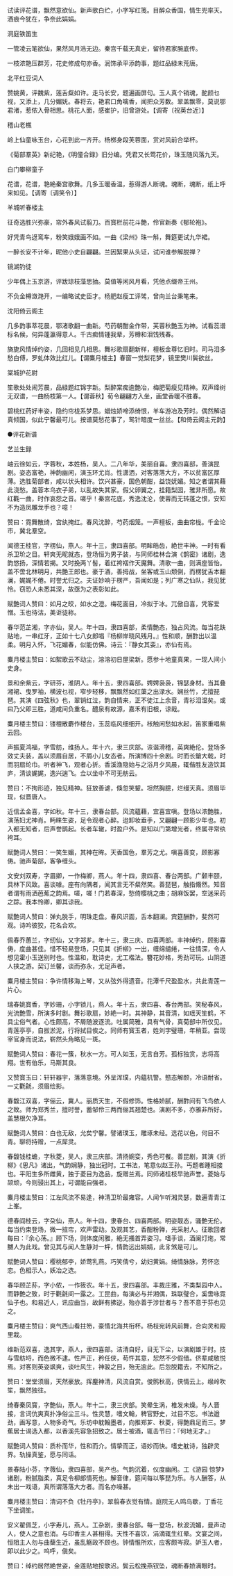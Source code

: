 <!-- { "loadSidebar": true } -->
试读评花谱，飘然意欲仙。新声歌白纻，小字写红笺。目醉众香国，情生兜率天。酒痕今犹在，争奈此娟娟。

洞庭铁笛生

一管凌云笔欲仙，果然风月浩无边。秦宫千载无真史，留待君家腕底传。

一枝浓艳压群芳，花史修成句亦香。润饰承平添韵事，题红品緑未荒唐。

北平红豆词人

赞姚黄，评魏紫，莲舌粲如许。走马长安，题遍画屏句。玉人真个销魂，酡颜乜视，又添上，几分媚妩。春将去，艳君口角噙香，闻把众芳数。翠盖飘零，莫说鄂君渚，惹侬入骨相思。桃花人面，感崔护，旧曾游处。【调寄〔祝英台近〕】

稽山老樵

岭上仙童咏玉台，心花到此一齐开。杨桞身段芙蓉面，赏对风前合举杯。

《菊部羣英》新纪艳，《明僮合録》旧分编。凭君又长莺花价，珠玉随风落九天。

白门攀柳童子

花谱，花谱，艳絶秦宫歌舞。几多玉暖香温，惹得游人断魂。魂断，魂断，纸上呼来如见。【调寄〔调笑令〕】

羊城听春楼主

征奇选胜兴弥豪，帘外春风试翦刀。百寳栏前花斗艶，伶官新奏《郁轮袍》。

好凭青鸟迓鸾车，粉笑娥娥画不如。一曲《梁州》珠一斛，舞筵更试九华裙。

一醉长安不计年，昵他小史自翩翩。兰因絮果从头证，试问谁参解脱禅？

镜湖钓徒

少年偶上玉京游，评跋琼枝藻思抽。莫值等闲风月看，凭他点缀帝王州。

不负金樽潋滟开，一编略试史臣才。杨肥赵瘦工评骘，曾向兰台秉笔来。

沈阳倚云阁主

几多韵事萃花晨，鄂渚歌翻一曲新。芍药朝酣金作带，芙蓉秋艶玉为神。试看蕊谱标名候，何异蓬瀛得意人。千古痴情锺我辈，芳樽和泪饯残春。

旖旎风情绰约姿，几回相见几相思。舞衫歌扇翻新样，檀板金尊忆旧时。司马泪多愁白傅，罗虬体效比红儿。【谓麋月楼主】春窗一觉梨花梦，镜里樊川鬓欲丝。

棠城护花尉

笙歌处处闹芳晨，品緑题红锦字新。梨醉棠痴逾艶冶，梅肥菊瘦见精神。双声绛树无双谱，一曲杨枝第一人。【谓蓉秋】荀令翩翩方入坐，画堂香暖不胜春。

碧桃红药好丰姿，隐约帘栊系梦思。蜡烛娇啼添绮恨，羊车游冶及芳时。偶然解语真倾国，似此宁馨最可儿。按谱莫愁花事了，鸳针暗度一丝丝。【和倚云阁主元韵】

●评花新谱

艺兰生録

岫云徐如云，字蓉秋，本姓杨，吴人。二八年华，美丽自喜。隶四喜部，善演昆剧。姿态富艳，神韵幽闲，演玉环尤肖。性潇洒，对客落落大方，不以贫富区厚薄。选胜菊部者，咸以状头相许。饮兴甚豪，国色朝酣，益饶妩媚。知之者谓其藉此浇愁。盖蓉本乌衣子弟，以乱故失其家。假父卵翼之，挂籍梨园，雅非所愿。故红氍一曲，时作哀怨之音。嗟乎！秦宫花底，秀逸沈沦，使蓉而无转蓬之恨，安知不为造凤雕龙手也？噫！

赞曰：霓舞散绮，宫纨掩红。春风沈醉，芍药烟笼。一声檀板，曲曲帘栊。千金论市，冀北羣空。

闻德王桂官，字楞仙，燕人。年十三，隶四喜部。明眸皓齿，絶世丰神。一时有看杀卫玠之目。轩爽无昵就态，登场恒为男子装，与同师桂林合演《鹊密》诸剧，逸韵悠扬，深情若揭。又时挽两丫髻，着红袴褶作天魔舞。清歌一曲，则满座皆怡。盖不啻北林明月，共艶王郎也。豪于酒，善拇战，坐客或玉山颓倒，而楞犹舌本翻澜，娓娓不倦。时誉尤归之。夫证妙响于楞严，吾闻如是；列广寒之仙队，我见犹怜。窃恐人未悉其深，故亟为之表彰如此。

赋艶词人赞曰：如月之皎，如水之澄。梅花面目，冷拟于冰。兀傲自喜，凭客爱憎。玉也待沽，美讵徒称。

春华范芷湘，字亦仙，吴人。年十四，隶四喜部，柔情艶态，独占风流。每当花趺贴地，一串红牙，正如十七八女郎唱『杨柳岸晓风残月。』性和顺，酬酢出以温柔。明月入怀，飞花媚春，似能仿佛。诗云：『静女其娈』，亦仙有焉。

麋月楼主赞曰：如絮歌云不动尘，溶溶初日屋梁新。愿参十地童真果，一现人间小史身。

景和余紫云，字研芬，淮阴人。年十五，隶四喜部。娉娉袅袅，锦瑟身材。当其叠湘裙、曳罗袖，横波乜视，窄步轻移，飘飘然如红蕖之出渌水。娴丝竹，尤擅琵琶。其演《四弦秋》也，翠销红泣，韵自情来，正不徒江上余音，青衫泪湿矣。或曰乃父即三胜，道咸间负重名。醴泉有故源，嘉禾有旧根，谅哉。

麋月楼主赞曰：镂檀散麝作楼台，玉蕊临风细细开。枨触闲愁如水起，笛家重唱紫云回。

声振夏鸿福，字雪舫，维扬人。年十六，隶三庆部。诙谐滑稽，英爽絶伦。登场多效丈夫装，盖以须眉自居，不屑小儿女态者。所演博四十余剧。时而长鎗大戟，时而羽扇纶巾。听者神飞，观者心折。香溪渔隐始与之浴月夕风晨，辄偕胜友造饮其庐，清谈娓娓，逸兴遄飞。佥以坐中不可无舫云。

赞曰：不拘形迹，独见精神。狂放善谑，倏忽笑颦。坦然胸臆，烂缦天真。须眉毕现，似晋唐人。

近信孟金喜，字如秋。年十三，隶春台部。风流藴藉，宜喜宜嗔。登场以浓艶胜，演荡妇尤神肖。眄睐生姿，足令观者心醉。迨卸妆垂手，又翩翩一顾影少年也。初入都无知者，后声誉鹊起。长者车辙，时盈户外。是知以门第增光者，终属寻常纨袴耳。

赋艶词人赞曰：一笑生媚，其神在眸。天香国色，羣芳之尤。嗔喜善变，顾影寡俦。驰声菊部，客争缠头。

文安刘双寿，字眉卿，一作梅卿，燕人。年十四，隶四喜、春台两部。广颡丰颐，具林下风致。喜谈噱。座有向隅者，闻其言无不粲然笑。善琵琶，触指翛然。知音者谓有雨洒芭蕉之韵焉。嗟，嗟！门若春深，愁倚樱桃之曲；胡麻饭罢，空迷采药之踪。我本怜卿，卿其谅我。

赋艶词人赞曰：弹丸脱手，明珠走盘。春风识面，舌本翻澜。宾筵酬酢，斐然可观。诗吟彼狡，花名合欢。

佩春乔蕙兰，字纫仙，又字郑芗。年十三，隶三庆、四喜两部。丰神绰约，顾影寡俦，度曲甚佳。惜不轻易登场，只见其《折柳》一出，缠绵缱绻，一往情深，令人想见霍小玉送别时也。性温和，耽诗史，尤工楷法。簪花妙格，秀劲可玩。山阴道人挟之游。契订兰馨，谈而弥永，尤足声者。

麋月楼主赞曰：争许情移海上琴，又从弦外得遗音。花潭千尺盈盈水，共此青莲一片心。

瑞春姚寳香，字妙珊，小字锁儿，燕人。年十五，隶四喜、春台两部。笑秘春风，光流艶雪，所演多时剧。舞衫歌扇，妙絶一时。其神静，其音清，如瑶天笙鹤，不具尘俗气者。心性颇高，不屑随波逐流。吐属简雅，具有气骨，真菊部中所仅见。青莲亭亭，自拔淤泥，行将拭目俟之。同师有寳玉者，姓刘字璧珊，年稍亚。尝现宰官身而说法，崭然头角略见一斑。

赋艶词人赞曰：春花一簇，秋水一方。可人如玉，无言自芳。孤标独赏，志将高翔。世有伯乐，马斯其良。

又赞寳玉曰：轩轩器宇，落落意境。外呈浑璞，内藴机警。戆态解颐，冷语耐省。一丈氍毹，须眉绘影。

春馥江双喜，字俪云，冀人。丽质天生，不假修饰。性格娇腻，酬酢间有飞鸟依人之致。师为郑秀兰，擅时誉，蓄邹伶三两而俪其翘楚也。演剧不多，亦雅非所好。盖慧根欠净耳。

赋艶词人赞曰：白也无敌，允矣宁馨。譬诸璞玉，雕琢未经。选花以色，何目不青。聊将持赠，一点犀灵。

春馥钱桂蟾，字秋菱，吴人，隶三庆部。清扬婉娈，秀色可餐。善昆剧，其演《折柳》《思凡》诸出，气韵娴静，独出冠时。工书法，笔意似赵王孙。丐题者踵相接也。平阳生多所雌黄，独于菱目为逸品，旋赠兰焉。同师诸桂枝早驰声誉。菱始与颉顽，今则骎出其上，可谓能自强者。

麋月楼主赞曰：江左风流不易逢，神清卫玠最雍容。人闻乍听湘灵瑟，数遍青青江上峯。

德春阎桂云，字朶仙，燕人。年十四，隶春台、四喜两部。明姿靓态，骚艶无伦。每当约束登场，微一揎帘，欢声雷动。及观其艺，香酣粉亸，光采射人。征歌回者每曰：『余心荡。』顾下场，则体度闲雅，絶无搔首弄姿习。嗜手谈，酒阑灯炧，常嬲人为此戏。曾见其与闻人生静对一枰，情韵远出娟娟，此豸煞是可儿。

赋艶词人赞曰：樱桃郁李，娇莺乳燕。巧笑倩兮，幼妇黄娟。绮情脉脉，芳怀恋恋。色相示人，妖冶之选。

春华顾芷荪，字小侬，一作筱农。年十五，隶四喜部。丰裁庄雅，不类梨园中人。而静艶之致，时于氍毹间一露之。工昆曲，每演必与并湘偶，珠联璧合，奚啻咏霓仙子也。和易近人，讯应曲当，故鲜有拂逆。殆亦善于涉世者与？吾不意于荪也见之。

麋月楼主赞曰：爽气西山看拄笏，豪情北海共衔杯。杨枝宛转风前舞，合向灵和殿里栽。

维新范双喜，逸其字，燕人，隶四喜部。洁清自好，目无下尘，以演剧雄于时。技与雪舫埒，而色微不逮。性严正，矜任侠，苟忤其意，恝然不少假借。侪辈咸敬悦焉。对客则英姿飒爽，谈吐风生，神骏之目，殆无逾此。后忽脱籍去，不知所之。

赞曰：堂堂须眉，天然豪放。挥麈神清，风流自赏。俊鹘秋高，侠情云上。缑岭吹笙，飘然独往。

绮春秦凤寳，字艶仙，燕人。年十二，隶三庆部。笑晕生涡，椎发未燥。与人晋接，言词伉爽真扑净俗尘三斗。性灵慧，嗜文翰，稗官野史，过目不忘。书法遒劲，画写意，人物多奇气。乐坊中躭翰墨者，向推郑芗、秋菱，得艶鼎足而三。梦蕉居士谒选入都，以香溪先容急招致之。居士被酒，辄击节曰：『何地无才。』

赋艶词人赞曰：质朴而华，性和而介。情挚而正，语妙而快。嗜史躭诗，独辟灵界。轨操真鉴，愿与同话。

景春陆小芬，字薇仙，隶四喜部，吴产也。气韵沉着，仪度幽闲。工《游园 惊梦》诸剧，粉腻脂柔，真足令柳郎情死也。解音律，筵间每以筝琵为乐。与人酬答，从未出一戏语，真所谓落落大方者。而名亦噪甚。

麋月楼主赞曰：清词不负《牡丹亭》，翠翦春衣觉有情。庭院无人鸣鸟歇，丁香花下坐调笙。

安义翟佩芝，小字寿儿，燕人。工杂剧，隶春台部。每一登场，秋波流媚，曼声动人，使人之意也消。与印香主人甚相得。天性不喜饮，涓滴辄生红晕。文宴之间，恒阻主人勿与曲蘖生近，虽乱觞政不顾也。钟情惟所欢，应客颇岑寂。妒玉人者，即以此少之。呜呼，傎矣。

赞曰：绰约居然絶世姿，金莲贴地按歌迟。鬓云松挽燕钗坠，魂断春娇满眼时。

